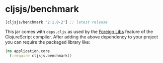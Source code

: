 # cljsjs/benchmark

[](dependency)
```clojure
[cljsjs/benchmark "2.1.0-2"] ;; latest release
```
[](/dependency)

This jar comes with `deps.cljs` as used by the [Foreign Libs][flibs] feature
of the ClojureScript compiler. After adding the above dependency to your project
you can require the packaged library like:

```clojure
(ns application.core
  (:require cljsjs.benchmark))
```

[flibs]: https://github.com/clojure/clojurescript/wiki/Packaging-Foreign-Dependencies
